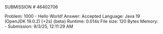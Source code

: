 
SUBMISSION # 46402706

Problem:
    1000 - Hello World! 
Answer:
    Accepted 
Language:
    Java 19 (OpenJDK 19.0.2) [+2s] {beta} 
Runtime:
    0.014s
File size:
    120 Bytes 
Memory:
    - 
Submission:
    9/3/25, 12:11:29 AM 

